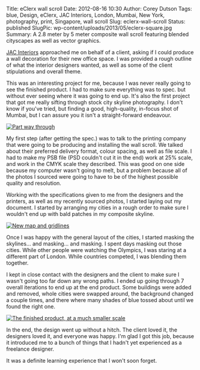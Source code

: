 Title: eClerx wall scroll
Date: 2012-08-16 10:30
Author: Corey Dutson
Tags: blue, Design, eClerx, JAC Interiors, London, Mumbai, New York, photography, print, Singapore, wall scroll
Slug: eclerx-wall-scroll
Status: published
SlugPic: wp-content/uploads/2013/05/eclerx-square.jpg
Summary: A 2.8 meter by 5 meter composite wall scroll featuring blended cityscapes as well as vector graphics.  


[JAC Interiors](http://www.jac-group.co.uk/ "JAC Interiors")
approached me on behalf of a client, asking if I could produce a wall
decoration for their new office space. I was provided a rough outline of
what the interior designers wanted, as well as some of the client
stipulations and overall theme.

This was an interesting project for me, because I was never really going
to see the finished product. I had to make sure everything was to spec.
but without ever seeing where it was going to end up. It's also the
first project that got me really sifting through stock city skyline
photography. I don't know if you've tried, but finding a good,
high-quality, in-focus shot of Mumbai, but I can assure you it isn't a
straight-forward endeavour.

[![Part way
through](http://wallofscribbles.com/wp-content/uploads/2013/05/wall-scroll-v1.jpg)](http://wallofscribbles.com/wp-content/uploads/2013/05/wall-scroll-v1.jpg)

My first step (after getting the spec.) was to talk to the printing
company that were going to be producing and installing the wall scroll.
We talked about their preferred delivery format, colour spacing, as well
as file scale. I had to make my PSB file (PSD couldn't cut it in the
end) work at 25% scale, and work in the CMYK scale they described. This
was good on one side because my computer wasn't going to melt, but a
problem because all of the photos I sourced were going to have to be of
the highest possible quality and resolution.

Working with the specifications given to me from the designers and the
printers, as well as my recently sourced photos, I started laying out my
document. I started by arranging my cities in a rough order to make sure
I wouldn't end up with bald patches in my composite skyline.

[![New map and
gridlines](http://wallofscribbles.com/wp-content/uploads/2013/05/wall-scroll-v6a.jpg)](http://wallofscribbles.com/wp-content/uploads/2013/05/wall-scroll-v6a.jpg)

Once I was happy with the general layout of the cities, I started
masking the skylines... and masking... and masking. I spent days masking
out those cities. While other people were watching the Olympics, I was
staring at a different part of London. While countries competed, I was
blending them together.

I kept in close contact with the designers and the client to make sure I
wasn't going too far down any wrong paths. I ended up going through 7
overall iterations to end up at the end product. Some buildings were
added and removed, whole cities were swapped around, the background
changed a couple times, and there where many shades of blue tossed about
until we found the right one.

[![The finished product, at a much smaller
scale](http://wallofscribbles.com/wp-content/uploads/2013/05/wall-scroll-v7.jpg)](http://wallofscribbles.com/wp-content/uploads/2013/05/wall-scroll-v7.jpg)

In the end, the design went up without a hitch. The client loved it, the
designers loved it, and everyone was happy. I'm glad I got this job,
because it introduced me to a bunch of things that I hadn't yet
experienced as a freelance designer.

It was a definite learning experience that I won't soon forget.
